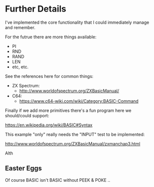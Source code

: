 # Further Details

I've implemented the core functionality that I could immediately manage and
remember.

For the futrue there are more things available:

* PI
* RND
* RAND
* LEN
* etc, etc.

See the references here for common things:

* ZX Spectrum:
  * http://www.worldofspectrum.org/ZXBasicManual/
* C64:
  * https://www.c64-wiki.com/wiki/Category:BASIC-Command

Finally if we add more primitives there's a fun program here we should/could
support:

  https://en.wikipedia.org/wiki/BASIC#Syntax

This example "only" really needs the "INPUT" test to be implemented:

   http://www.worldofspectrum.org/ZXBasicManual/zxmanchap3.html

Alth

## Easter Eggs

Of course BASIC isn't BASIC without PEEK & POKE ..
